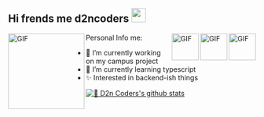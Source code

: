 ## Hi frends me d2ncoders <img src="https://github.com/TheDudeThatCode/TheDudeThatCode/blob/master/Assets/Hi.gif" width="29px">

<img align="right" alt="GIF" height="55px" src="https://media.giphy.com/media/kH6CqYiquZawmU1HI6/giphy.gif" />
<img align="right" alt="GIF" height="55px" src="https://media.giphy.com/media/KAq5w47R9rmTuvWOWa/giphy.gif" />
<img align="right" alt="GIF" height="55px" src="https://media3.giphy.com/media/ln7z2eWriiQAllfVcn/200w.webp" />

<img align="left" alt="GIF" height="155px" src="https://media.giphy.com/media/l4FGF4DVYSeS5oIx2/giphy.gif" />

Personal Info me:
- 🔭 I’m currently working on my campus project
- 🌱 I’m currently learning typescript
- ✨ Interested in backend-ish things 


[![🦉 D2n Coders's github stats](https://github-readme-stats.vercel.app/api?username=d2ncoders&show_icons=true&hide_border=true&hide=issues)](https://github.com/d2ncoders)


